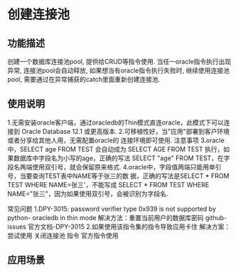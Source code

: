 # 创建连接池
## 功能描述
创建一个数据库连接池pool, 提供给CRUD等指令使用.
当任一oracle指令执行出现异常, 连接池pool会自动释放, 如果想当有oracle指令执行失败时, 继续使用连接池pool, 需要通过在异常捕获的catch里面重新创建连接池.
## 使用说明
1.无需安装oracle客户端，通过oracledb的Thin模式直连oracle，此模式下可以连
接到 Oracle Database 12.1 或更高版本.
2.可移植性好，当"应用"部署到客户环境或者分享给其他人用，无需配置oracle的
连接环境即可使用.
注意事项
3.oracle中，SELECT age FROM TEST 会自动成为 SELECT AGE FROM
TEST 执行，如果数据库中字段名为小写的age，正确的写法 SELECT
"age" FROM TEST，在字段名两端使用双引号，就会保留原来格式.
4.oracle中，字段值两端只能用单引号，当要查询TEST表中NAME等于张三的数
据，正确的写法是SELECT * FROM TEST WHERE NAME=张三'，不能写成
SELECT * FROM TEST WHERE NAME="张三"，因为如果使用双引号，会被识别为字段名.

常见问题
1.DPY-3015: password verifier type 0x939 is not supported by python-
oracledb in thin mode
解决方法：重置当前用户的数据库密码
github-issues
官方文档-DPY-3015
2.如果使用该指令集的指令导致应用卡住
解决方案：尝试使用 关闭连接池 指令
官方指令使用
## 应用场景

